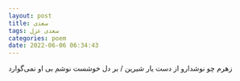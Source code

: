 ```yaml
---
layout: post
title: سعدی
tags: سعدی غزل
categories: poem
date: 2022-06-06 06:34:43
---
```


زهرم چو نوشدارو از دست یار شیرین / بر دل خوشست نوشم بی او نمی‌گوارد
